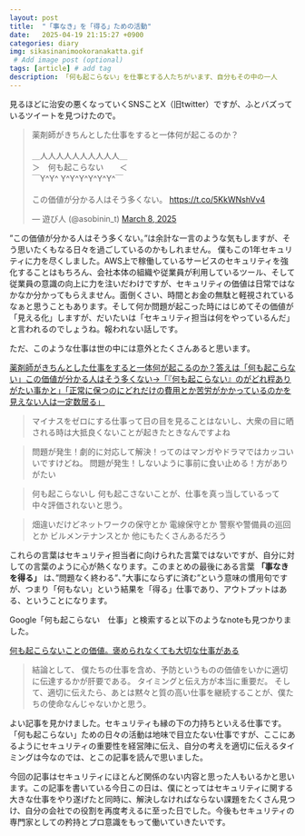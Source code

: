 ```yaml
---
layout: post
title:  "「事なき」を「得る」ための活動"
date:   2025-04-19 21:15:27 +0900
categories: diary
img: sikasinanimookoranakatta.gif
 # Add image post (optional)
tags: [article] # add tag
description: 「何も起こらない」を仕事とする人たちがいます、自分もその中の一人
---
```


見るほどに治安の悪くなっていくSNSことX（旧twitter）ですが、ふとバズっているツイートを見つけたので。

<blockquote class="twitter-tweet"><p lang="ja" dir="ltr">薬剤師がきちんとした仕事をすると一体何が起こるのか？<br><br>＿人人人人人人人人人人＿<br>＞　何も起こらない　　＜<br>￣Y^Y^ Y^Y^Y^Y^Y^Y^￣<br><br>この価値が分かる人はそう多くない。 <a href="https://t.co/5KkWNshVv4">https://t.co/5KkWNshVv4</a></p>&mdash; 遊び人 (@asobinin_t) <a href="https://twitter.com/asobinin_t/status/1898168849742414094?ref_src=twsrc%5Etfw">March 8, 2025</a></blockquote> <script async src="https://platform.twitter.com/widgets.js" charset="utf-8"></script>


”この価値が分かる人はそう多くない。”は余計な一言のような気もしますが、そう思いたくもなる日々を過ごしているのかもしれません。
僕もこの1年セキュリティに力を尽くしました。AWS上で稼働しているサービスのセキュリティを強化することはもちろん、会社本体の組織や従業員が利用しているツール、そして従業員の意識の向上に力を注いだわけですが、セキュリティの価値は日常ではなかなか分かってもらえません。面倒くさい、時間とお金の無駄と軽視されているなぁと思うこともあります。そして何か問題が起こった時にはじめてその価値が「見える化」しますが、だいたいは「セキュリティ担当は何をやっているんだ」と言われるのでしょうね。報われない話しです。

ただ、このような仕事は世の中には意外とたくさんあると思います。

[薬剤師がきちんとした仕事をすると一体何が起こるのか？答えは「何も起こらない」この価値が分かる人はそう多くない→「『何も起こらない』のがどれ程ありがたい事かと」「正常に保つのにどれだけの費用とか苦労がかかっているのかを見えない人は一定数居る」](https://togetter.com/li/2522674)

> マイナスをゼロにする仕事って日の目を見ることはないし、大衆の目に晒される時は大抵良くないことが起きたときなんですよね

> 問題が発生！劇的に対応して解決！ってのはマンガやドラマではカッコいいですけどね。
> 問題が発生！しないように事前に食い止める！方がありがたい


>何も起こらないし
>何も起こさないことが、仕事を真っ当しているって中々評価されないと思う。

>畑違いだけどネットワークの保守とか
>電線保守とか
>警察や警備員の巡回とか
>ビルメンテナンスとか
>他にもたくさんあるだろう

これらの言葉はセキュリティ担当者に向けられた言葉ではないですが、自分に対しての言葉のように心が熱くなります。このまとめの最後にある言葉 **「事なきを得る」** は、”問題なく終わる”、”大事にならずに済む”という意味の慣用句ですが、つまり「何もない」という結果を「得る」仕事であり、アウトプットはある、ということになります。

Google「何も起こらない　仕事」と検索すると以下のようなnoteも見つかりました。

[何も起こらないことの価値。褒められなくても大切な仕事がある](https://note.com/ryo_kubo/n/n5181271131cc)


>結論として、
>僕たちの仕事を含め、予防というものの価値をいかに適切に伝達するかが肝要である。
>タイミングと伝え方が本当に重要だ。
>そして、適切に伝えたら、あとは黙々と質の高い仕事を継続することが、僕たちの使命なんじゃないかと思う。

よい記事を見かけました。セキュリティも縁の下の力持ちといえる仕事です。「何も起こらない」ための日々の活動は地味で目立たない仕事ですが、ここにあるようにセキュリティの重要性を経営陣に伝え、自分の考えを適切に伝えるタイミングは今なのでは、とこの記事を読んで思いました。

今回の記事はセキュリティにほとんど関係のない内容と思った人もいるかと思います。この記事を書いている今日この日は、僕にとってはセキュリティに関する大きな仕事をやり遂げたと同時に、解決しなければならない課題をたくさん見つけ、自分の会社での役割を再度考えるに至った日でした。今後もセキュリティの専門家としての矜持とプロ意識をもって働いていきたいです。
